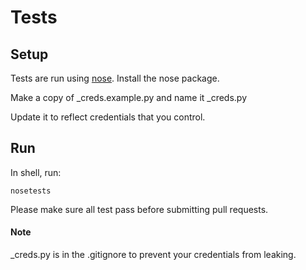 # Tests

## Setup
Tests are run using [nose](http://pypi.python.org/pypi/nose). Install the nose package.

Make a copy of _creds.example.py and name it _creds.py

Update it to reflect credentials that you control.

## Run
In shell, run:

    nosetests

Please make sure all test pass before submitting pull requests.


#### Note
_creds.py is in the .gitignore to prevent your credentials from leaking.